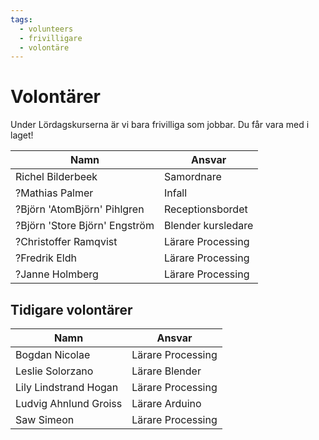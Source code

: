 ```yaml
---
tags:
  - volunteers
  - frivilligare
  - volontäre
---
```


# Volontärer

Under Lördagskurserna är vi bara frivilliga som jobbar.
Du får vara med i laget!

Namn                         |Ansvar
-----------------------------|----------
Richel Bilderbeek            |Samordnare
?Mathias Palmer              |Infall
?Björn 'AtomBjörn' Pihlgren  |Receptionsbordet
?Björn 'Store Björn' Engström|Blender kursledare
?Christoffer Ramqvist        |Lärare Processing
?Fredrik Eldh                |Lärare Processing
?Janne Holmberg              |Lärare Processing

## Tidigare volontärer

Namn                 |Ansvar
---------------------|----------
Bogdan Nicolae       |Lärare Processing
Leslie Solorzano     |Lärare Blender
Lily Lindstrand Hogan|Lärare Processing
Ludvig Ahnlund Groiss|Lärare Arduino
Saw Simeon           |Lärare Processing
